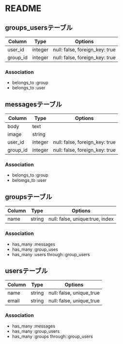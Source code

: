 # README

## groups_usersテーブル

|Column|Type|Options|
|------|----|-------|
|user_id|integer|null: false, foreign_key: true|
|group_id|integer|null: false, foreign_key: true|

### Association
- belongs_to :group
- belongs_to :user


## messagesテーブル

|Column|Type|Options|
|------|----|-------|
|body|text|
|image|string|
|user_id|integer|null: false, foreign_key: true|
|group_id|integer|null: false, foreign_key: true|

### Association
- belongs_to :group
- belomgs_to :user


## groupsテーブル

|Column|Type|Options|
|------|----|-------|
|name|string|null: false, unique:true, index|

### Association
- has_many :messages
- has_many :group_uses
- has_many :users through::group_users


## usersテーブル

|Column|Type|Options|
|------|----|-------|
|name|string|null: false, unique_true|
|email|string|null: false, unique_true|

### Association
- has_many :messages
- has_many :group_users
- has_many :groups through::group_users
